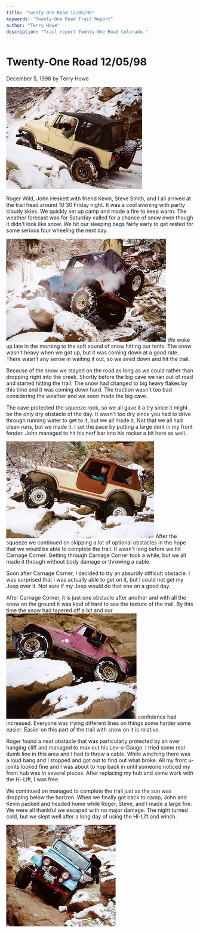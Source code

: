 ```yaml
---
title: "Twenty-One Road 12/05/98"
keywords: "Twenty-One Road Trail Report"
author: "Terry Howe"
description: "Trail report Twenty-One Road Colorado."
---
```

# Twenty-One Road 12/05/98

December 5, 1998
by Terry Howe

![Steve trying to avoid body damage](../../img/terry/trail/tr981202.jpg)

Roger Wild, John Heskett with friend Kevin, Steve Smith, and I all arrived at the trail head around 10:30 Friday night. It was a cool evening with partly cloudy skies. We quickly set up camp and made a fire to keep warm. The weather forecast was for Saturday called for a chance of snow even though it didn't look like snow. We hit our sleeping bags fairly early to get rested for some serious four wheeling the next day.

![Roger on Carnage Corner](../../img/terry/trail/tr981204.jpg) We woke up late in the morning to the soft sound of snow hitting our tents. The snow wasn't heavy when we got up, but it was coming down at a good rate. There wasn't any sense in waiting it out, so we aired down and hit the trail.

Because of the snow we stayed on the road as long as we could rather than dropping right into the creek. Shortly before the big cave we ran out of road and started hitting the trail. The snow had changed to big heavy flakes by this time and it was coming down hard. The traction wasn't too bad considering the weather and we soon made the big cave.

The cave protected the squeeze rock, so we all gave it a try since it might be the only dry obstacle of the day. It wasn't too dry since you had to drive through running water to get to it, but we all made it. Not that we all had clean runs, but we made it. I set the pace by putting a large dent in my front fender. John managed to hit his nerf bar into his rocker a bit here as well.

![John on Carnage Corner](../../img/terry/trail/tr981205.jpg) After the squeeze we continued on skipping a lot of optional obstacles in the hope that we would be able to complete the trail. It wasn't long before we hit Carnage Corner. Getting through Carnage Corner took a while, but we all made it through without body damage or throwing a cable.

Soon after Carnage Corner, I decided to try an absurdly difficult obstacle. I was surprised that I was actually able to get on it, but I could not get my Jeep over it. Not sure if my Jeep would do that one on a good day.

After Carnage Corner, it is just one obstacle after another and with all the snow on the ground it was kind of hard to see the texture of the trail. By this time the snow had tapered off a bit and our ![Terry on an optional rock](../../img/terry/trail/tr981201.jpg) confidence had increased. Everyone was trying different lines on things some harder some easier. Easier on this part of the trail with snow on it is relative.

Roger found a neat obstacle that was particularly protected by an over hanging cliff and managed to max out his Lev-o-Gauge. I tried some real dumb line in this area and I had to throw a cable. While winching there was a loud bang and I stopped and got out to find out what broke. All my front u-joints looked fine and I was about to hop back in until someone noticed my front hub was in several pieces. After replacing my hub and some work with the Hi-Lift, I was free.

We continued on managed to complete the trail just as the sun was dropping below the horizon. When we finally got back to camp, John and Kevin packed and headed home while Roger, Steve, and I made a large fire. We were all thankful we escaped with no major damage. The night turned cold, but we slept well after a long day of using the Hi-Lift and winch.

![Roger and 45 degrees plus](../../img/terry/trail/tr981203.jpg)